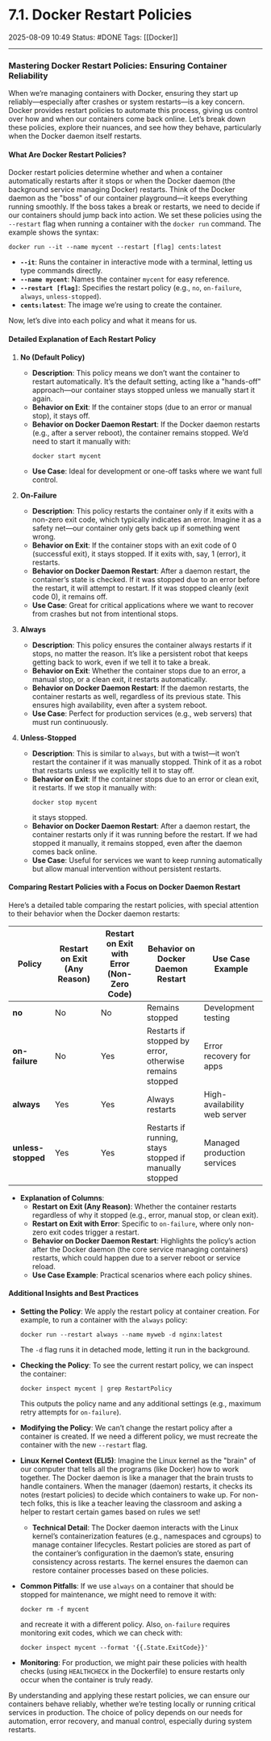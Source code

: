 # 7.1. Docker Restart Policies

2025-08-09 10:49
Status: #DONE
Tags: [[Docker]]

---
### Mastering Docker Restart Policies: Ensuring Container Reliability

When we’re managing containers with Docker, ensuring they start up reliably—especially after crashes or system restarts—is a key concern. Docker provides restart policies to automate this process, giving us control over how and when our containers come back online. Let’s break down these policies, explore their nuances, and see how they behave, particularly when the Docker daemon itself restarts.

#### What Are Docker Restart Policies?

Docker restart policies determine whether and when a container automatically restarts after it stops or when the Docker daemon (the background service managing Docker) restarts. Think of the Docker daemon as the "boss" of our container playground—it keeps everything running smoothly. If the boss takes a break or restarts, we need to decide if our containers should jump back into action. We set these policies using the `--restart` flag when running a container with the `docker run` command. The example shows the syntax:
```
docker run --it --name mycent --restart [flag] cents:latest
```
- **`--it`**: Runs the container in interactive mode with a terminal, letting us type commands directly.
- **`--name mycent`**: Names the container `mycent` for easy reference.
- **`--restart [flag]`**: Specifies the restart policy (e.g., `no`, `on-failure`, `always`, `unless-stopped`).
- **`cents:latest`**: The image we’re using to create the container.

Now, let’s dive into each policy and what it means for us.

#### Detailed Explanation of Each Restart Policy

1. **No (Default Policy)**
   - **Description**: This policy means we don’t want the container to restart automatically. It’s the default setting, acting like a "hands-off" approach—our container stays stopped unless we manually start it again.
   - **Behavior on Exit**: If the container stops (due to an error or manual stop), it stays off.
   - **Behavior on Docker Daemon Restart**: If the Docker daemon restarts (e.g., after a server reboot), the container remains stopped. We’d need to start it manually with:
     ```
     docker start mycent
     ```
   - **Use Case**: Ideal for development or one-off tasks where we want full control.

2. **On-Failure**
   - **Description**: This policy restarts the container only if it exits with a non-zero exit code, which typically indicates an error. Imagine it as a safety net—our container only gets back up if something went wrong.
   - **Behavior on Exit**: If the container stops with an exit code of 0 (successful exit), it stays stopped. If it exits with, say, 1 (error), it restarts.
   - **Behavior on Docker Daemon Restart**: After a daemon restart, the container’s state is checked. If it was stopped due to an error before the restart, it will attempt to restart. If it was stopped cleanly (exit code 0), it remains off.
   - **Use Case**: Great for critical applications where we want to recover from crashes but not from intentional stops.

3. **Always**
   - **Description**: This policy ensures the container always restarts if it stops, no matter the reason. It’s like a persistent robot that keeps getting back to work, even if we tell it to take a break.
   - **Behavior on Exit**: Whether the container stops due to an error, a manual stop, or a clean exit, it restarts automatically.
   - **Behavior on Docker Daemon Restart**: If the daemon restarts, the container restarts as well, regardless of its previous state. This ensures high availability, even after a system reboot.
   - **Use Case**: Perfect for production services (e.g., web servers) that must run continuously.

4. **Unless-Stopped**
   - **Description**: This is similar to `always`, but with a twist—it won’t restart the container if it was manually stopped. Think of it as a robot that restarts unless we explicitly tell it to stay off.
   - **Behavior on Exit**: If the container stops due to an error or clean exit, it restarts. If we stop it manually with:
     ```
     docker stop mycent
     ```
     it stays stopped.
   - **Behavior on Docker Daemon Restart**: After a daemon restart, the container restarts only if it was running before the restart. If we had stopped it manually, it remains stopped, even after the daemon comes back online.
   - **Use Case**: Useful for services we want to keep running automatically but allow manual intervention without persistent restarts.

#### Comparing Restart Policies with a Focus on Docker Daemon Restart

Here’s a detailed table comparing the restart policies, with special attention to their behavior when the Docker daemon restarts:

| **Policy**      | **Restart on Exit (Any Reason)** | **Restart on Exit with Error (Non-Zero Code)** | **Behavior on Docker Daemon Restart** | **Use Case Example**          |
|------------------|----------------------------------|-----------------------------------------------|---------------------------------------|-------------------------------|
| **no**           | No                               | No                                            | Remains stopped                      | Development testing           |
| **on-failure**   | No                               | Yes                                           | Restarts if stopped by error, otherwise remains stopped | Error recovery for apps       |
| **always**       | Yes                              | Yes                                           | Always restarts                      | High-availability web server  |
| **unless-stopped** | Yes                          | Yes                                           | Restarts if running, stays stopped if manually stopped | Managed production services   |

- **Explanation of Columns**:
  - **Restart on Exit (Any Reason)**: Whether the container restarts regardless of why it stopped (e.g., error, manual stop, or clean exit).
  - **Restart on Exit with Error**: Specific to `on-failure`, where only non-zero exit codes trigger a restart.
  - **Behavior on Docker Daemon Restart**: Highlights the policy’s action after the Docker daemon (the core service managing containers) restarts, which could happen due to a server reboot or service reload.
  - **Use Case Example**: Practical scenarios where each policy shines.

#### Additional Insights and Best Practices

- **Setting the Policy**: We apply the restart policy at container creation. For example, to run a container with the `always` policy:
  ```
  docker run --restart always --name myweb -d nginx:latest
  ```
  The `-d` flag runs it in detached mode, letting it run in the background.

- **Checking the Policy**: To see the current restart policy, we can inspect the container:
  ```
  docker inspect mycent | grep RestartPolicy
  ```
  This outputs the policy name and any additional settings (e.g., maximum retry attempts for `on-failure`).

- **Modifying the Policy**: We can’t change the restart policy after a container is created. If we need a different policy, we must recreate the container with the new `--restart` flag.

- **Linux Kernel Context (ELI5)**: Imagine the Linux kernel as the "brain" of our computer that tells all the programs (like Docker) how to work together. The Docker daemon is like a manager that the brain trusts to handle containers. When the manager (daemon) restarts, it checks its notes (restart policies) to decide which containers to wake up. For non-tech folks, this is like a teacher leaving the classroom and asking a helper to restart certain games based on rules we set!
  - **Technical Detail**: The Docker daemon interacts with the Linux kernel’s containerization features (e.g., namespaces and cgroups) to manage container lifecycles. Restart policies are stored as part of the container’s configuration in the daemon’s state, ensuring consistency across restarts. The kernel ensures the daemon can restore container processes based on these policies.

- **Common Pitfalls**: If we use `always` on a container that should be stopped for maintenance, we might need to remove it with:
  ```
  docker rm -f mycent
  ```
  and recreate it with a different policy. Also, `on-failure` requires monitoring exit codes, which we can check with:
  ```
  docker inspect mycent --format '{{.State.ExitCode}}'
  ```

- **Monitoring**: For production, we might pair these policies with health checks (using `HEALTHCHECK` in the Dockerfile) to ensure restarts only occur when the container is truly ready.

By understanding and applying these restart policies, we can ensure our containers behave reliably, whether we’re testing locally or running critical services in production. The choice of policy depends on our needs for automation, error recovery, and manual control, especially during system restarts.